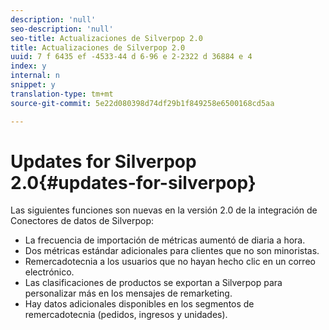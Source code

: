 ```yaml
---
description: 'null'
seo-description: 'null'
seo-title: Actualizaciones de Silverpop 2.0
title: Actualizaciones de Silverpop 2.0
uuid: 7 f 6435 ef -4533-44 d 6-96 e 2-2322 d 36884 e 4
index: y
internal: n
snippet: y
translation-type: tm+mt
source-git-commit: 5e22d080398d74df29b1f849258e6500168cd5aa

---
```



# Updates for Silverpop 2.0{#updates-for-silverpop}

Las siguientes funciones son nuevas en la versión 2.0 de la integración de Conectores de datos de Silverpop:

* La frecuencia de importación de métricas aumentó de diaria a hora.
* Dos métricas estándar adicionales para clientes que no son minoristas.
* Remercadotecnia a los usuarios que no hayan hecho clic en un correo electrónico.
* Las clasificaciones de productos se exportan a Silverpop para personalizar más en los mensajes de remarketing.
* Hay datos adicionales disponibles en los segmentos de remercadotecnia (pedidos, ingresos y unidades).

